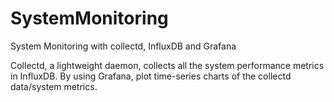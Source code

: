 # SystemMonitoring
System Monitoring with collectd, InfluxDB and Grafana

Collectd, a lightweight daemon, collects all the system performance metrics in InfluxDB.
By using Grafana, plot time-series charts of the collectd data/system metrics.